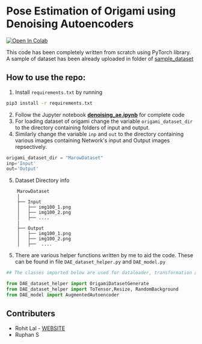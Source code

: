 

# Pose Estimation of Origami using Denoising Autoencoders 

[![Open In Colab](https://colab.research.google.com/assets/colab-badge.svg)](https://colab.research.google.com/drive/1rzP0XMG1iOy508oMFUaFtwf2DK-ImCOx?usp=sharing)

This code has been completely written from scratch using PyTorch library.
A sample of dataset has been already uploaded in folder of [sample_dataset](/home/rohit/projects/autoencoder/)

## How to use the repo:

1. Install `requirements.txt` by running

```bash 
pip3 install -r requirements.txt
```

2. Follow the Jupyter notebook **[denoising_ae.ipynb](denoising_ae.ipynb)** for complete code
3. For loading dataset of origami change the variable `origami_dataset_dir` to the directory containing folders of input and output.
4. Similarly change the variable `inp` and `out` to the directory containing various images containing Network's input and Output images repsectively.
```python
origami_dataset_dir = "MarowDataset"
inp='Input'
out='Output'
```
5. Dataset Directory info

```
    MarowDataset
    │
    ├── Input
    │   ├── img100_1.png
    │   ├── img100_2.png
    │   ├── ....
    |
    ├── Output
    │   ├── img100_1.png
    │   ├── img100_2.png
    │   ├──  ....
```


5. There are various helper functions written by me to aid the code. These can be found in file `DAE_dataset_helper.py` and `DAE_model.py`

```python
## The classes imported below are used for dataloader, transformation and model

from DAE_dataset_helper import OrigamiDatasetGenerate
from DAE_dataset_helper import ToTensor,Resize, RandomBackground
from DAE_model import AugmentedAutoencoder
```

## Contributers

- Rohit Lal - [WEBSITE](http://take2rohit.github.io/)
- Ruphan S